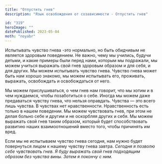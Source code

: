 ```yaml
---
title: "Отпустить гнев"
description: "Язык освобождения от созависимости - Отпустить гнев"

id: "319"
heroImage: ""
datePublished: 2023-05-04
moth: "noyabr"
---
```


Испытывать чувство гнева -это нормально, но быть обидчивым не является
здоровым поведением. Не важно, чему мы учились, будучи детьми, и какие примеры
были перед нами, которым мы подражали, мы можем учиться выражать свой гнев
здоровым образом и для себя, и для других. Мы можем испытывать чувство гнева.
Чувство гнева может быть нам хорошо знакомо, мы можем испытывать его,
проживать, выражать, освобождать и освобождаться от него.

Мы можем прислушиваться, о чем гнев нам говорит, что мы хотим и в чем
нуждаемся, чтобы позаботиться о себе. Иногда мы можем даже предаваться чувству
гнева, что нельзя оправдать. Чувства — это всего лишь чувства. В чувствах нет
нравственности. Нравственность есть только в нашем поведении. Мы можем
чувствовать гнев, при этом не делая больно себе и другим и не оскорбляя других
и себя. Мы можем выражать свой гнев таким образом, который будет
способствовать развитию наших взаимоотношений вместо того, чтобы причинять им
вред.

Если мы не испытываем чувство гнева сегодня, нам нужно будет повернуться лицом
к нашему чувству гнева завтра. _Сегодня_ _я_ _позволю_ _себе_ _чувствовать_
_гнев._ _Я_ _буду_ _выражать_ _свой_ _гнев_ _подходящим_ _образом_ _без_
_чувства_ _вины._ _Затем_ _я_ _покончу_ _с_ _ним._
